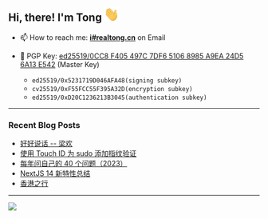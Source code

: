 ## Hi, there! I'm Tong <img src="https://raw.githubusercontent.com/realtong/realtong/main/wave.gif" width="30px">


- 📫 How to reach me: **[i#realtong.cn](mailto:i@realtong.cn)** on Email
- 🔑 PGP Key: [ed25519/0CC8 F405 497C 7DF6 5106 8985 A9EA 24D5 6A13 E542](https://github.com/RealTong.gpg) (Master Key)
  
  - `ed25519/0x5231719D046AFA48(signing subkey)`
  - `cv25519/0xF55FCC55F395A32D(encryption subkey)`
  - `ed25519/0xD20C1236213B3045(authentication subkey)`
---
### Recent Blog Posts
<!-- BLOG-POST-LIST:START -->
- [好好说话 -- 梁欢](https://www.realtong.cn/posts/hao-hao-shuo-hua/)
- [使用 Touch ID 为 sudo 添加指纹验证](https://www.realtong.cn/posts/touchid-for-sudo/)
- [每年问自己的 40 个问题（2023）](https://www.realtong.cn/posts/40-questions-to-ask-yourself-each-year-2023/)
- [NextJS 14 新特性总结](https://www.realtong.cn/posts/nextjs-14/)
- [香港之行](https://www.realtong.cn/posts/hongkong-trip/)
<!-- BLOG-POST-LIST:END -->

---
![](https://pixel-profile.vercel.app/api/github-stats?username=RealTong&screen_effect=true&background=linear-gradient(to%20bottom%20right%2C%20%232aeeff%2C%20%235580eb))
